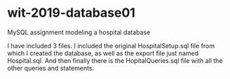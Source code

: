 # wit-2019-database01
MySQL assignment modeling a hospital database

I have included 3 files.
I included the original HospitalSetup.sql file from which I created the database, as well as the export file just named Hospital.sql. And then finally there is the HopitalQueries.sql file with all the other queries and statements.
